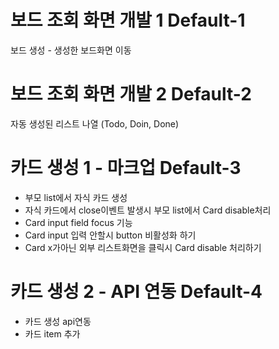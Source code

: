 # 보드 조회 화면 개발 1 Default-1
보드 생성 - 생성한 보드화면 이동
# 보드 조회 화면 개발 2 Default-2

자동 생성된 리스트 나열 (Todo, Doin, Done)



# 카드 생성 1 - 마크업  Default-3

* 부모 list에서 자식 카드 생성
* 자식 카드에서 close이벤트 발생시 부모 list에서 Card disable처리
* Card input field focus 기능
* Card input 입력 안할시 button 비활성화 하기
* Card x가아닌 외부 리스트화면을 클릭시 Card disable 처리하기


# 카드 생성 2 - API 연동 Default-4
* 카드 생성 api연동
* 카드 item 추가